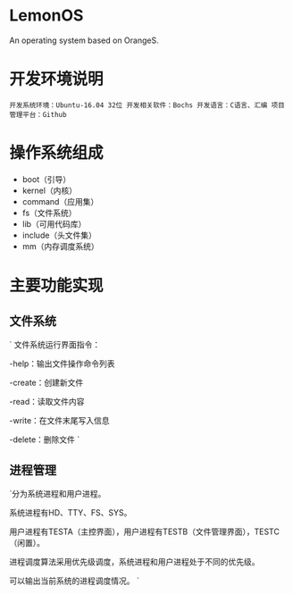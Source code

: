 # LemonOS
An operating system based on OrangeS.

# 开发环境说明
`开发系统环境：Ubuntu-16.04 32位
开发相关软件：Bochs
开发语言：C语言、汇编
项目管理平台：Github`

# 操作系统组成
- boot（引导）
- kernel（内核） 
- command（应用集） 
- fs（文件系统） 
- lib（可用代码库） 
- include（头文件集） 
- mm（内存调度系统）

# 主要功能实现
 ## 文件系统
 `
 文件系统运行界面指令：
 
-help：输出文件操作命令列表  

-create：创建新文件  

-read：读取文件内容  

-write：在文件末尾写入信息

-delete：删除文件
`
 ## 进程管理
`分为系统进程和用户进程。

系统进程有HD、TTY、FS、SYS。

用户进程有TESTA（主控界面），用户进程有TESTB（文件管理界面），TESTC（闲置）。

进程调度算法采用优先级调度，系统进程和用户进程处于不同的优先级。

可以输出当前系统的进程调度情况。
`
